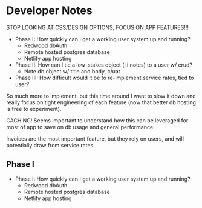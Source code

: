 # Developer Notes

STOP LOOKING AT CSS/DESIGN OPTIONS, FOCUS ON APP FEATURES!!!

- Phase I:  How quickly can I get a working user system up and running?
  - Redwood dbAuth
  - Remote hosted postgres database
  - Netlify app hosting
- Phase II: How can I tie a low-stakes object (i.i notes) to a user w/ crud?
  - Note db object w/ title and body, c/uat
- Phase III: How difficult would it be to re-implement service rates, tied to user?

So much more to implement, but this time around I want to slow it down and really focus on tight engineering of each feature (now that better db hosting is free to experiment).

CACHING!  Seems important to understand how this can be leveraged for most of app to save on db usage and general performance.

Invoices are the most important feature, but they rely on users, and will potentially draw from service rates.

## Phase I

- Phase I:  How quickly can I get a working user system up and running?
  - Redwood dbAuth
  - Remote hosted postgres database
  - Netlify app hosting
